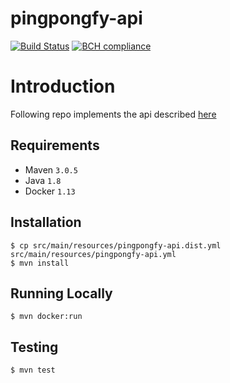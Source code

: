 # pingpongfy-api

[![Build Status](https://travis-ci.org/vicente-valls/pingpongfy-api.svg?branch=master)](https://travis-ci.org/vicente-valls/pingpongfy-api)
[![BCH compliance](https://bettercodehub.com/edge/badge/vicente-valls/pingpongfy-api?branch=master)](https://bettercodehub.com/)

# Introduction

Following repo implements the api described [here](https://github.com/vicente-valls/pingpongfy-doc#main-components)

## Requirements
* Maven `3.0.5`
* Java `1.8`
* Docker `1.13`

## Installation
```
$ cp src/main/resources/pingpongfy-api.dist.yml src/main/resources/pingpongfy-api.yml
$ mvn install
```
## Running Locally
```
$ mvn docker:run
```

## Testing
```
$ mvn test
```

